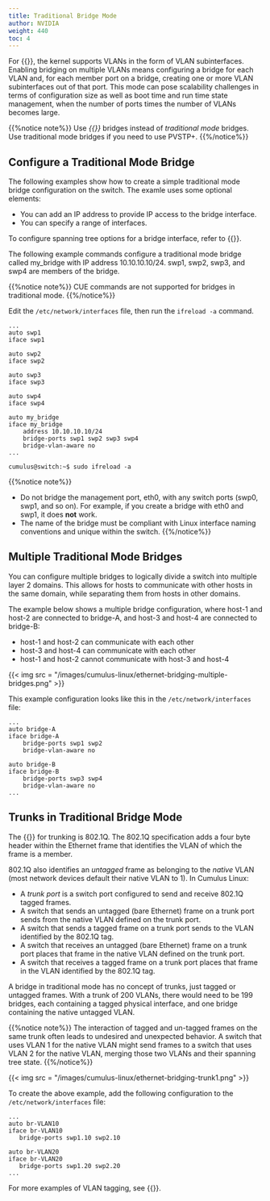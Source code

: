 ```yaml
---
title: Traditional Bridge Mode
author: NVIDIA
weight: 440
toc: 4
---
```

For {{<link url="Traditional-Bridge-Mode" text="traditional Linux bridges">}}, the kernel supports VLANs in the form of VLAN subinterfaces. Enabling bridging on multiple VLANs means configuring a bridge for each VLAN and, for each member port on a bridge, creating one or more VLAN subinterfaces out of that port. This mode can pose scalability challenges in terms of configuration size as well as boot time and run time state management, when the number of ports times the number of VLANs becomes large.

{{%notice note%}}
Use *{{<link url="VLAN-aware-Bridge-Mode" text="VLAN-aware mode">}}* bridges instead of *traditional mode* bridges. Use traditional mode bridges if you need to use PVSTP+.
{{%/notice%}}

## Configure a Traditional Mode Bridge

The following examples show how to create a simple traditional mode bridge configuration on the switch. The examle uses some optional elements:

- You can add an IP address to provide IP access to the bridge interface.
- You can specify a range of interfaces.

To configure spanning tree options for a bridge interface, refer to {{<link title="Spanning Tree and Rapid Spanning Tree - STP">}}.

The following example commands configure a traditional mode bridge called my_bridge with IP address 10.10.10.10/24. swp1, swp2, swp3, and swp4 are members of the bridge.

{{%notice note%}}
CUE commands are not supported for bridges in traditional mode.
{{%/notice%}}

Edit the `/etc/network/interfaces` file, then run the `ifreload -a` command.

```
...
auto swp1
iface swp1

auto swp2
iface swp2

auto swp3
iface swp3

auto swp4
iface swp4

auto my_bridge
iface my_bridge
    address 10.10.10.10/24
    bridge-ports swp1 swp2 swp3 swp4
    bridge-vlan-aware no
...
```

```
cumulus@switch:~$ sudo ifreload -a
```

{{%notice note%}}
- Do not bridge the management port, eth0, with any switch ports (swp0, swp1, and so on). For example, if you create a bridge with eth0 and swp1, it does **not** work.
- The name of the bridge must be compliant with Linux interface naming conventions and unique within the switch.
{{%/notice%}}

## Multiple Traditional Mode Bridges

You can configure multiple bridges to logically divide a switch into multiple layer 2 domains. This allows for hosts to communicate with other hosts in the same domain, while separating them from hosts in other domains.

The example below shows a multiple bridge configuration, where host-1 and host-2 are connected to bridge-A, and host-3 and host-4 are connected to bridge-B:

- host-1 and host-2 can communicate with each other
- host-3 and host-4 can communicate with each other
- host-1 and host-2 cannot communicate with host-3 and host-4

{{< img src = "/images/cumulus-linux/ethernet-bridging-multiple-bridges.png" >}}

This example configuration looks like this in the `/etc/network/interfaces` file:

```
...
auto bridge-A
iface bridge-A
    bridge-ports swp1 swp2
    bridge-vlan-aware no

auto bridge-B
iface bridge-B
    bridge-ports swp3 swp4
    bridge-vlan-aware no
...
```

## Trunks in Traditional Bridge Mode

The {{<exlink url="http://www.ieee802.org/1/pages/802.1Q.html" text=" standard">}} for trunking is 802.1Q. The 802.1Q specification adds a four byte header within the Ethernet frame that identifies the VLAN of which the frame is a member.

802.1Q also identifies an *untagged* frame as belonging to the *native* VLAN (most network devices default their native VLAN to 1). In Cumulus Linux:

- A *trunk port* is a switch port configured to send and receive 802.1Q tagged frames.
- A switch that sends an untagged (bare Ethernet) frame on a trunk port sends from the native VLAN defined on the trunk port.
- A switch that sends a tagged frame on a trunk port sends to the VLAN identified by the 802.1Q tag.
- A switch that receives an untagged (bare Ethernet) frame on a trunk port places that frame in the native VLAN defined on the trunk port.
- A switch that receives a tagged frame on a trunk port places that frame in the VLAN identified by the 802.1Q tag.

A bridge in traditional mode has no concept of trunks, just tagged or untagged frames. With a trunk of 200 VLANs, there would need to be 199 bridges, each containing a tagged physical interface, and one bridge containing the native untagged VLAN.

{{%notice note%}}
The interaction of tagged and un-tagged frames on the same trunk often leads to undesired and unexpected behavior. A switch that uses VLAN 1 for the native VLAN might send frames to a switch that uses VLAN 2 for the native VLAN, merging those two VLANs and their spanning tree state.
{{%/notice%}}

{{< img src = "/images/cumulus-linux/ethernet-bridging-trunk1.png" >}}

To create the above example, add the following configuration to the `/etc/network/interfaces` file:

```
...
auto br-VLAN10
iface br-VLAN10
   bridge-ports swp1.10 swp2.10

auto br-VLAN20
iface br-VLAN20
   bridge-ports swp1.20 swp2.20
...
```

For more examples of VLAN tagging, see {{<link url="VLAN-Tagging" text="VLAN Tagging">}}.
